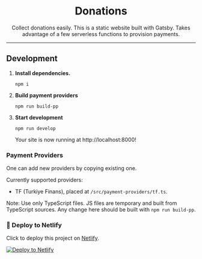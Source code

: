 <h1 align="center">
  Donations
</h1>

<p align="center">
  Collect donations easily. This is a static website built with Gatsby. Takes advantage of a few serverless functions to provision payments.
</p>

---

## Development

1.  **Install dependencies.**

    ```shell
    npm i
    ```

3. **Build payment providers**
   
   ```shell
   npm run build-pp
   ```

4.  **Start development**

    ```shell
    npm run develop
    ```
    Your site is now running at http://localhost:8000!

### Payment Providers

One can add new providers by copying existing one.

Currently supported providers:
- TF (Turkiye Finans), placed at `/src/payment-providers/tf.ts`.

Note: Use only TypeScript files. JS files are temporary and built from TypeScript sources. Any change here should be built with `npm run build-pp`.

### 🚀 Deploy to Netlify

Click to deploy this project on [Netlify](https://netlify.com).

[![Deploy to Netlify](https://www.netlify.com/img/deploy/button.svg)](https://app.netlify.com/start/deploy?repository=https://github.com/dbtek/donations)